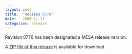 ```yaml
---
layout: post
title:  "Release 0776"
date:   2008-11-11
categories: release
---
```


Revision 0776 has been designated a MESA release version.


A [ZIP file of this release][zip] is available for download.

[zip]:http://sourceforge.net/projects/mesa/files/releases/mesa-r0776.zip/download
